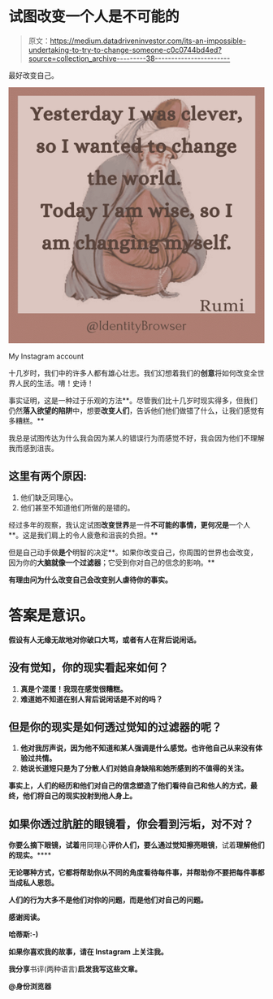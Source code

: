 # 试图改变一个人是不可能的

> 原文：<https://medium.datadriveninvestor.com/its-an-impossible-undertaking-to-try-to-change-someone-c0c0744bd4ed?source=collection_archive---------38----------------------->

最好改变自己。

![](img/7a7db155f59833f91b0439f3516cabfb.png)

My Instagram account

十几岁时，我们中的许多人都有雄心壮志。我们幻想着我们的**创意**将如何改变全世界人民的生活。唷！史诗！

事实证明，这是一种过于乐观的方法**。尽管我们比十几岁时现实得多，但我们仍然**落入欲望的陷阱**中，想要**改变人们**，告诉他们他们做错了什么，让我们感觉有多糟糕。**

我总是试图传达为什么我会因为某人的错误行为而感觉不好，我会因为他们不理解我而感到沮丧。

## 这里有两个原因:

1.  他们缺乏同理心。
2.  他们甚至不知道他们所做的是错的。

经过多年的观察，我认定试图**改变世界**是一件**不可能的事情，更何况是**一个人**。这是我们肩上的令人疲惫和沮丧的负担。**

但是自己动手做**是个**明智的决定**。如果你改变自己，你周围的世界也会改变，因为你的**大脑就像一个过滤器**；它受到你对自己的信念的影响。**

**有理由问为什么改变自己会改变别人虐待你的事实。**

# **答案是意识。**

**假设有人无缘无故地对你破口大骂，或者有人在背后说闲话。**

## **没有觉知，你的现实看起来如何？**

1.  **真是个混蛋！我现在感觉很糟糕。**
2.  **难道她不知道在别人背后说闲话是不对的吗？**

## **但是你的现实是如何透过觉知的过滤器的呢？**

1.  **他对我厉声说，因为他不知道和某人强调是什么感觉。也许他自己从来没有体验过共情。**
2.  **她说长道短只是为了分散人们对她自身缺陷和她所感到的不值得的关注。**

**事实上，人们的经历和他们对自己的信念塑造了他们看待自己和他人的方式，最终，他们将自己的现实投射到他人身上。**

## **如果你透过肮脏的眼镜看，你会看到污垢，对不对？**

**你要么摘下眼镜，试着**用同理心**评价人们，要么通过觉知擦亮眼镜**，试着**理解他们的现实。******

**无论哪种方式，它都将帮助你从不同的角度看待每件事，并帮助你不要把每件事都当成私人恩怨。**

****人们的行为**大多不是他们对你的问题**，而是他们**对自己**的问题。****

**感谢阅读。**

**哈蒂斯:-)**

**如果你喜欢我的故事，请在 Instagram 上关注我。**

**我分享**书评(两种语言)**启发我写这些文章。**

****@身份浏览器****